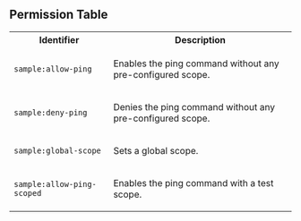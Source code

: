 ## Permission Table

<table>
<tr>
<th>Identifier</th>
<th>Description</th>
</tr>

<tr>
<td>

`sample:allow-ping`

</td>
<td>

Enables the ping command without any pre-configured scope.

</td>
</tr>

<tr>
<td>

`sample:deny-ping`

</td>
<td>

Denies the ping command without any pre-configured scope.

</td>
</tr>

<tr>
<td>

`sample:global-scope`

</td>
<td>

Sets a global scope.

</td>
</tr>

<tr>
<td>

`sample:allow-ping-scoped`

</td>
<td>

Enables the ping command with a test scope.

</td>
</tr>
</table>
